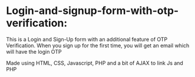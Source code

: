 # Login-and-signup-form-with-otp-verification:
This is a Login and Sign-Up form with an additional feature of OTP Verification.
When you sign up for the first time, you will get an email which will have the login OTP

Made using HTML, CSS, Javascript, PHP and a bit of AJAX to link Js and PHP
